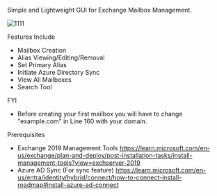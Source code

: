 Simple and Lightweight GUI for Exchange Mailbox Management.


![1111](https://github.com/kvhdavid/ExchangeManagementGUI/assets/95161107/119f48fe-a8e0-40c3-bc5b-e8d0bd2c6c3e)


Features Include
- Mailbox Creation
- Alias Viewing/Editing/Removal
- Set Primary Alias
- Initiate Azure Directory Sync
- View All Mailboxes
- Search Tool

FYI
- Before creating your first mailbox you will have to change "example.com" in Line 160 with your domain.


Prerequisites
- Exchange 2019 Management Tools https://learn.microsoft.com/en-us/exchange/plan-and-deploy/post-installation-tasks/install-management-tools?view=exchserver-2019
- Azure AD Sync (For sync feature) https://learn.microsoft.com/en-us/entra/identity/hybrid/connect/how-to-connect-install-roadmap#install-azure-ad-connect

